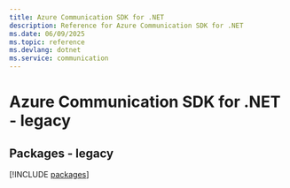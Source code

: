```yaml
---
title: Azure Communication SDK for .NET
description: Reference for Azure Communication SDK for .NET
ms.date: 06/09/2025
ms.topic: reference
ms.devlang: dotnet
ms.service: communication
---
```

# Azure Communication SDK for .NET - legacy
## Packages - legacy
[!INCLUDE [packages](communication-index.md)]
